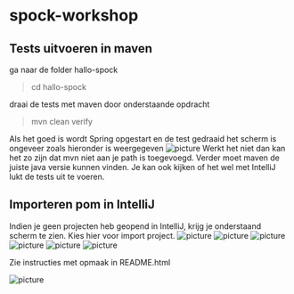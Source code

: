 # spock-workshop

## Tests uitvoeren in maven
ga naar de folder hallo-spock
>cd hallo-spock

draai de tests met maven door onderstaande opdracht
>mvn clean verify

Als het goed is wordt Spring opgestart en de test gedraaid het scherm is ongeveer zoals hieronder is weergegeven
![picture](https://github.com/MarcMeer/spock-workshop/blob/master/img/2018-05-29%2007.41.13%20PM.png?raw=true)
Werkt het niet dan kan het zo zijn dat mvn niet aan je path is toegevoegd. Verder moet maven de juiste java versie kunnen vinden. Je kan ook kijken of het wel met IntelliJ lukt de tests uit te voeren.

## Importeren pom in IntelliJ
Indien je geen projecten heb geopend in IntelliJ, krijg je onderstaand scherm te zien. Kies hier voor import project.
![picture](https://github.com/MarcMeer/spock-workshop/blob/master/img/image.png)
![picture](https://github.com/MarcMeer/spock-workshop/blob/master/img/image-2.png)
![picture](https://github.com/MarcMeer/spock-workshop/blob/master/img/image-3.png)
![picture](https://github.com/MarcMeer/spock-workshop/blob/master/img/image-1.png)
![picture](https://github.com/MarcMeer/spock-workshop/blob/master/img/2018-05-29%2008.13.17%20PM.png)
![picture](https://github.com/MarcMeer/spock-workshop/blob/master/img/image-5.png)


Zie instructies met opmaak in README.html

![picture](https://github.com/MarcMeer/spock-workshop/blob/master/img/2018-05-29%2007.59.49%20PM.png?raw=true)
